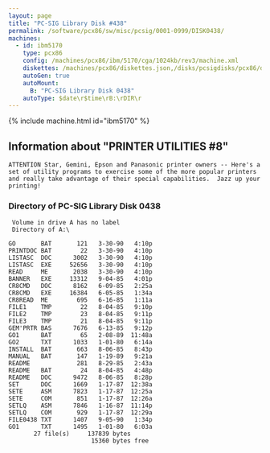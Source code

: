 ```yaml
---
layout: page
title: "PC-SIG Library Disk #438"
permalink: /software/pcx86/sw/misc/pcsig/0001-0999/DISK0438/
machines:
  - id: ibm5170
    type: pcx86
    config: /machines/pcx86/ibm/5170/cga/1024kb/rev3/machine.xml
    diskettes: /machines/pcx86/diskettes.json,/disks/pcsigdisks/pcx86/diskettes.json
    autoGen: true
    autoMount:
      B: "PC-SIG Library Disk 0438"
    autoType: $date\r$time\rB:\rDIR\r
---
```


{% include machine.html id="ibm5170" %}

## Information about "PRINTER UTILITIES #8"

    ATTENTION Star, Gemini, Epson and Panasonic printer owners -- Here's a
    set of utility programs to exercise some of the more popular printers
    and really take advantage of their special capabilities.  Jazz up your
    printing!

### Directory of PC-SIG Library Disk 0438

     Volume in drive A has no label
     Directory of A:\

    GO       BAT       121   3-30-90   4:10p
    PRINTDOC BAT        22   3-30-90   4:10p
    LISTASC  DOC      3002   3-30-90   4:10p
    LISTASC  EXE     52656   3-30-90   4:10p
    READ     ME       2038   3-30-90   4:10p
    BANNER   EXE     13312   9-04-85   4:01p
    CR8CMD   DOC      8162   6-09-85   2:25a
    CR8CMD   EXE     16384   6-05-85   1:34a
    CR8READ  ME        695   6-16-85   1:11a
    FILE1    TMP        22   8-04-85   9:10p
    FILE2    TMP        23   8-04-85   9:11p
    FILE3    TMP        21   8-04-85   9:11p
    GEM'PRTR BAS      7676   6-13-85   9:12p
    GO1      BAT        65   2-08-89  11:48a
    GO2      TXT      1033   1-01-80   6:14a
    INSTALL  BAT       663   8-06-85   8:43p
    MANUAL   BAT       147   1-19-89   9:21a
    README             281   8-29-85   2:43a
    README   BAT        24   8-04-85   4:48p
    README   DOC      9472   8-06-85   8:28p
    SET      DOC      1669   1-17-87  12:38a
    SETE     ASM      7823   1-17-87  12:25a
    SETE     COM       851   1-17-87  12:26a
    SETLQ    ASM      7846   1-16-87  11:14p
    SETLQ    COM       929   1-17-87  12:29a
    FILE0438 TXT      1407   9-05-90   1:34p
    GO1      TXT      1495   1-01-80   6:03a
           27 file(s)     137839 bytes
                           15360 bytes free
